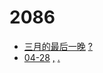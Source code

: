 ﻿# 2086
- [三月的最后一晚](https://eyedeng.github.io/learn-web/z/en-01-三月的最后一晚) [?](https://eyedeng.github.io/learn-web/z/en-01-三月的最后一晚.html)
- [04-28](https://eyedeng.github.io/learn-web/z/en-04-28) [,](https://eyedeng.github.io/learn-web/z/en-04-28.html) [.](https://eyedeng.github.io/learn-web/z/en-04-28.md)
